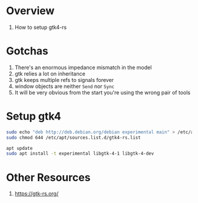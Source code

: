 # Overview
1. How to setup gtk4-rs


# Gotchas
1. There's an enormous impedance mismatch in the model
1. gtk relies a lot on inheritance
1. gtk keeps multiple refs to signals forever
1. window objects are neither `Send` nor `Sync`
1. It will be very obvious from the start you're using the wrong pair of tools


# Setup gtk4
```bash
sudo echo "deb http://deb.debian.org/debian experimental main" > /etc/apt/sources.list.d/gtk4-rs.list
sudo chmod 644 /etc/apt/sources.list.d/gtk4-rs.list

apt update
sudo apt install -t experimental libgtk-4-1 libgtk-4-dev
```


# Other Resources
1. https://gtk-rs.org/
